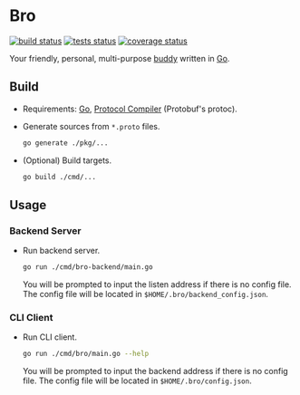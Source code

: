 # Bro

[![build status](https://img.shields.io/github/actions/workflow/status/threeal/bro/build.yml?branch=main)](https://github.com/threeal/bro/actions/workflows/build.yml)
[![tests status](https://img.shields.io/testspace/pass-ratio/threeal/threeal:bro/main)](https://threeal.testspace.com/projects/threeal:bro)
[![coverage status](https://img.shields.io/coveralls/github/threeal/bro/main)](https://coveralls.io/github/threeal/bro)

Your friendly, personal, multi-purpose [buddy](https://en.wiktionary.org/wiki/buddy) written in [Go](https://go.dev/).

## Build

- Requirements: [Go](https://go.dev/doc/install), [Protocol Compiler](https://github.com/protocolbuffers/protobuf#protocol-compiler-installation) (Protobuf's protoc).
- Generate sources from `*.proto` files.

    ```sh
    go generate ./pkg/...
    ```

- (Optional) Build targets.

    ```sh
    go build ./cmd/...
    ```

## Usage

### Backend Server

- Run backend server.

    ```sh
    go run ./cmd/bro-backend/main.go
    ```

    You will be prompted to input the listen address if there is no config file.
    The config file will be located in `$HOME/.bro/backend_config.json`.

### CLI Client

- Run CLI client.

    ```sh
    go run ./cmd/bro/main.go --help
    ```

    You will be prompted to input the backend address if there is no config file.
    The config file will be located in `$HOME/.bro/config.json`.
